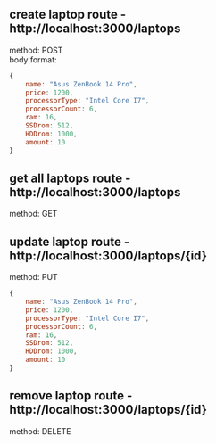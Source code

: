 ## **create laptop route** - http://localhost:3000/laptops  
method: POST  
body format:  
```js
{  
    name: "Asus ZenBook 14 Pro",  
    price: 1200,  
    processorType: "Intel Core I7",  
    processorCount: 6,  
    ram: 16,  
    SSDrom: 512,  
    HDDrom: 1000,  
    amount: 10  
}
```

    
## **get all laptops route** - http://localhost:3000/laptops  
method: GET  
  
## **update laptop route** - http://localhost:3000/laptops/{id}  
method: PUT
```js
{  
    name: "Asus ZenBook 14 Pro",  
    price: 1200,  
    processorType: "Intel Core I7",  
    processorCount: 6,  
    ram: 16,  
    SSDrom: 512,  
    HDDrom: 1000,  
    amount: 10  
}
```
  
## **remove laptop route** - http://localhost:3000/laptops/{id}  
method: DELETE
